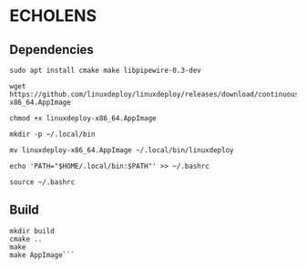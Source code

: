 # ECHOLENS


## Dependencies

```
sudo apt install cmake make libpipewire-0.3-dev
```
```
wget https://github.com/linuxdeploy/linuxdeploy/releases/download/continuous/linuxdeploy-x86_64.AppImage
```
```
chmod +x linuxdeploy-x86_64.AppImage
```
```
mkdir -p ~/.local/bin
```
```
mv linuxdeploy-x86_64.AppImage ~/.local/bin/linuxdeploy
```
```
echo 'PATH="$HOME/.local/bin:$PATH"' >> ~/.bashrc
```
```
source ~/.bashrc
```

## Build
```
mkdir build
cmake ..
make
make AppImage```